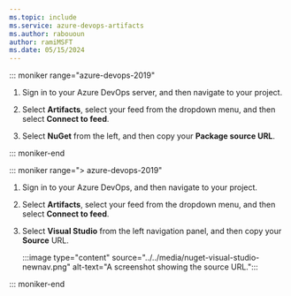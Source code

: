 ```yaml
---
ms.topic: include
ms.service: azure-devops-artifacts
ms.author: rabououn
author: ramiMSFT
ms.date: 05/15/2024
---
```



::: moniker range="azure-devops-2019"

1. Sign in to your Azure DevOps server, and then navigate to your project.

1. Select **Artifacts**, select your feed from the dropdown menu, and then select **Connect to feed**.

1. Select **NuGet** from the left, and then copy your **Package source URL**.

::: moniker-end

::: moniker range="> azure-devops-2019"

1. Sign in to your Azure DevOps, and then navigate to your project.

1. Select **Artifacts**, select your feed from the dropdown menu, and then select **Connect to feed**.

1. Select **Visual Studio** from the left navigation panel, and then copy your **Source** URL.

    :::image type="content" source="../../media/nuget-visual-studio-newnav.png" alt-text="A screenshot showing the source URL.":::

::: moniker-end


